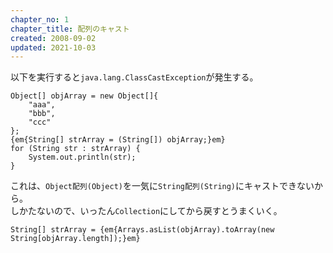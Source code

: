 ```yaml
---
chapter_no: 1
chapter_title: 配列のキャスト
created: 2008-09-02
updated: 2021-10-03
---
```

以下を実行すると`java.lang.ClassCastException`が発生する。
```
Object[] objArray = new Object[]{
    "aaa",
    "bbb",
    "ccc"
};
{em{String[] strArray = (String[]) objArray;}em}
for (String str : strArray) {
    System.out.println(str);
}
```

これは、`Object配列(Object)`を一気に`String配列(String)`にキャストできないから。  
しかたないので、いったん`Collection`にしてから戻すとうまくいく。

```
String[] strArray = {em{Arrays.asList(objArray).toArray(new String[objArray.length]);}em}
```
